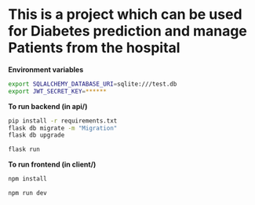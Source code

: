 # This is a project which can be used for Diabetes prediction and manage Patients from the hospital

**Environment variables**

```bash
export SQLALCHEMY_DATABASE_URI=sqlite:///test.db
export JWT_SECRET_KEY=******
```

**To run backend (in api/)**

```bash
pip install -r requirements.txt
flask db migrate -m "Migration"
flask db upgrade

flask run
```

**To run frontend (in client/)**

```bash
npm install

npm run dev
```
